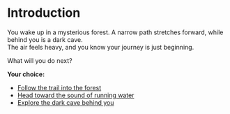 # Introduction

You wake up in a mysterious forest. A narrow path stretches forward, while behind you is a dark cave.  
The air feels heavy, and you know your journey is just beginning.  

What will you do next?

**Your choice:**
- [Follow the trail into the forest](forest-trail.md)
- [Head toward the sound of running water](river.md)
- [Explore the dark cave behind you](cave.md)